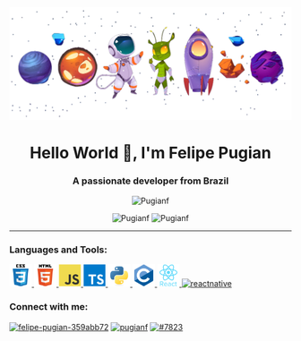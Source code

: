 <img alt="Welcome" src="https://github.com/Pugianf/Pugianf/blob/main/fococlipping-20220128-181012.png" />

<h1 align="center">Hello World 👋, I'm Felipe Pugian</h1>
<h3 align="center">A passionate developer from Brazil</h3>

<p align="center"> <img src="https://komarev.com/ghpvc/?username=pugianf&label=Profile%20views&color=7b5fc7&style=flat" alt="Pugianf" /> </p>

<div align="center">
    <img src="https://github-readme-stats.vercel.app/api?username=pugianf&show_icons=true&theme=tokyonight&locale=en" alt="Pugianf" />
    <img src="https://github-readme-stats.vercel.app/api/top-langs?username=pugianf&show_icons=true&theme=tokyonight&locale=en&layout=compact" alt="Pugianf" />
  </div>

---

<h3 align="left">Languages and Tools:</h3>
<div align="left">
  <a href="https://www.w3schools.com/css/" target="_blank"> <img src="https://raw.githubusercontent.com/devicons/devicon/master/icons/css3/css3-original-wordmark.svg" alt="css3" width="40" height="40"/> </a>
  <a href="https://www.w3.org/html/" target="_blank"> <img src="https://raw.githubusercontent.com/devicons/devicon/master/icons/html5/html5-original-wordmark.svg" alt="html5" width="40" height="40"/> </a> 
  <a href="https://developer.mozilla.org/en-US/docs/Web/JavaScript" target="_blank"> <img src="https://raw.githubusercontent.com/devicons/devicon/master/icons/javascript/javascript-original.svg" alt="javascript" width="40" height="40"/> </a> 
  <a href="https://www.typescriptlang.org/" target="_blank"> <img src="https://raw.githubusercontent.com/devicons/devicon/master/icons/typescript/typescript-original.svg" alt="typescript" width="40" height="40"/> </a> 
  <a href="https://www.python.org" target="_blank"> <img src="https://raw.githubusercontent.com/devicons/devicon/master/icons/python/python-original.svg" alt="python" width="40" height="40"/> </a> 
  <a href="https://www.cprogramming.com/" target="_blank"> <img src="https://raw.githubusercontent.com/devicons/devicon/master/icons/c/c-original.svg" alt="c" width="40" height="40"/> </a> 
  <a href="https://reactjs.org/" target="_blank"> <img src="https://raw.githubusercontent.com/devicons/devicon/master/icons/react/react-original-wordmark.svg" alt="react" width="40" height="40"/> </a> 
  <a href="https://reactnative.dev/" target="_blank"> <img src="https://reactnative.dev/img/header_logo.svg" alt="reactnative" width="40" height="40"/> </a> 
  </div>
  
<h3 align="left">Connect with me:</h3>
<p align="left">
<a href="https://linkedin.com/in/felipe-pugian-359abb72/" target="blank"><img align="center" src="https://raw.githubusercontent.com/rahuldkjain/github-profile-readme-generator/master/src/images/icons/Social/linked-in-alt.svg" alt="felipe-pugian-359abb72" height="30" width="40" /></a>
<a href="https://www.instagram.com/pugianf/" target="blank"><img align="center" src="https://raw.githubusercontent.com/rahuldkjain/github-profile-readme-generator/master/src/images/icons/Social/instagram.svg" alt="pugianf" height="30" width="40" /></a>
<a href="https://discord.gg/#7823" target="blank"><img align="center" src="https://raw.githubusercontent.com/rahuldkjain/github-profile-readme-generator/master/src/images/icons/Social/discord.svg" alt="#7823" height="30" width="40" /></a>
</p>

<!--
**Pugianf/Pugianf** is a ✨ _special_ ✨ repository because its `README.md` (this file) appears on your GitHub profile.

Here are some ideas to get you started:

- 🔭 I’m currently working on ...
- 🌱 I’m currently learning ...
- 👯 I’m looking to collaborate on ...
- 🤔 I’m looking for help with ...
- 💬 Ask me about ...
- 📫 How to reach me: ...
- 😄 Pronouns: ...
- ⚡ Fun fact: ...
-->
